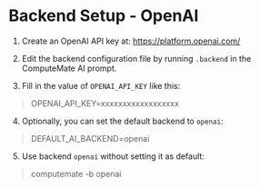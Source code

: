# Backend Setup - OpenAI

1. Create an OpenAI API key at: https://platform.openai.com/

2. Edit the backend configuration file by running `.backend` in the ComputeMate AI prompt.

3. Fill in the value of `OPENAI_API_KEY` like this:

> OPENAI_API_KEY=xxxxxxxxxxxxxxxxxx

4. Optionally, you can set the default backend to `openai`:

> DEFAULT_AI_BACKEND=openai

5. Use backend `openai` without setting it as default:

> computemate -b openai
